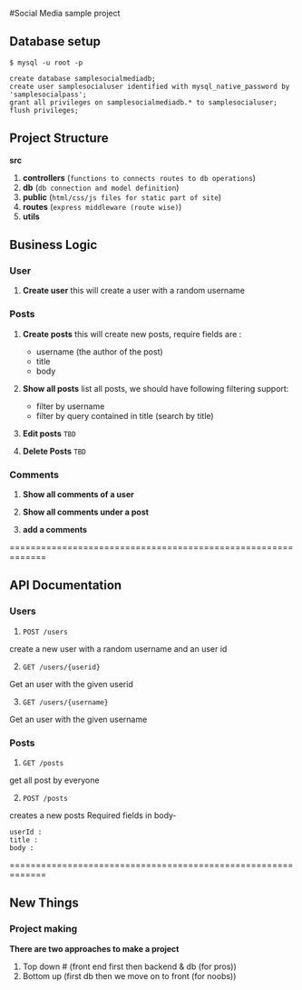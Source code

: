 #Social Media sample project

## Database setup

```shell
$ mysql -u root -p
```

```mysql
create database samplesocialmediadb;
create user samplesocialuser identified with mysql_native_password by 'samplesocialpass';
grant all privileges on samplesocialmediadb.* to samplesocialuser;
flush privileges;
```

## Project Structure

**src**

1. **controllers** (`functions to connects routes to db operations`)
2. **db** (`db connection and model definition`)
3. **public** (`html/css/js files for static part of site`)
4. **routes** (`express middleware (route wise)`)
5. **utils**

## Business Logic

### User

1. **Create user**
   this will create a user with a random username

### Posts

1. **Create posts**
   this will create new posts, require fields are :

    - username (the author of the post)
    - title
    - body

2. **Show all posts**
   list all posts, we should have following filtering support:

    - filter by username
    - filter by query contained in title (search by title)

3. **Edit posts** `TBD`
4. **Delete Posts** `TBD`

### Comments

1. **Show all comments of a user**

2. **Show all comments under a post**

3. **add a comments**

=============================================================

## API Documentation

### Users

1. `POST /users`

create a new user with a random username and an user id

2. `GET /users/{userid}`

Get an user with the given userid

3. `GET /users/{username}`

Get an user with the given username

### Posts

1. `GET /posts`

get all post by everyone

2. `POST /posts`

creates a new posts
Required fields in body-

```
userId :
title :
body :
```

=============================================================

## New Things

### Project making

**There are two approaches to make a project**

1. Top down # (front end first then backend & db (for pros))
2. Bottom up (first db then we move on to front (for noobs))
